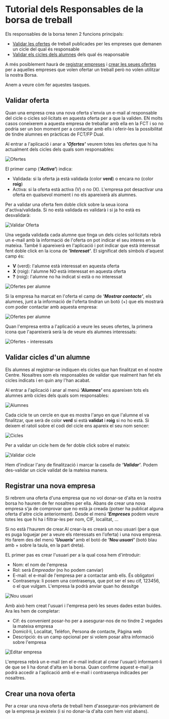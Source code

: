 # Tutorial dels Responsables de la borsa de treball
Els responsables de la borsa tenen 2 funcions principals:
- [Validar les ofertes](#validar-oferta) de treball publicades per les empreses que demanen un cicle del qual és responsable
- [Validar els cicles dels alumnes](#validar-cicles-dun-alumne) dels qual és reaponsable

A més posiblement haurà de [registrar empreses](#registrar-una-nova-empresa) i [crear les seues ofertes](#crear-una-nova-oferta) per a aquelles empreses que volen ofertar un treball però no volen utilitzar la nostra Borsa.

Anem a veure còm fer aquestes tasques.

## Validar oferta
Quan una empresa crea una nova oferta s'envia un e-mail al responsable del cicle o cicles sol·licitats en aquesta oferta per a que la validen. EN molts casos coneixerem a aquesta empresa de treballar amb ella en la FCT i so no podria ser un bon moment per a contactar amb ells i oferir-les la possibilitat de tindre alumnes en pràcticas de FCT/FP Dual.

Al entrar a l'aplicació i anar a **_'Ofertes'_** veurem totes les ofertes que hi ha actualment dels cicles dels quals som responsables:

![Ofertes](../img/ofertas.png)

El primer camp (**_'Activa'_**) indica:
- Validada: si la oferta ja està validada (color **verd**) o encara no (color **roig**)
- Activa: si la oferta està activa (V) o no (X). L'empresa pot desactivar una oferta en qualsevol moment i no els apareixerà als alumnes.

Per a validar una oferta fem doble click sobre la seua icona d'activa/validada. Si no està validada es validarà i si ja ho està es desvalidarà:

![Validar Oferta](../img/oferta-validar.png)

Una vegada validada cada alumne que tinga un dels cicles sol·licitats rebrà un e-mail amb la informació de l'oferta on pot indicar el seu interes en la mateixa. També li apareixerà en l'aplicació i pot indicar que està interessat fent doble click en la icona de **_'Interesat'_**. El significat dels símbols d'aquest camp és:
- **V** (verd): l'alumne està interessat en aquesta oferta
- **X** (roig): l'alumne NO està interessat en aquesta oferta
- **?** (roig): l'alumne no ha indicat si està o no interessat

![Ofertes per alumne](../img/ofertas-alumno.png)

Si la empresa ha marcat en l'oferta el camp de **_'Mostrar contacte'_**, els alumnes, junt a la informació de l'oferta tindran un botó (+) que els mostrarà com poder contactar amb aquesta empresa:

![Ofertes per alumne](../img/ofertas-alumno-mas.png)

Quan l'empresa entra a l'aplicació  a veure les seues ofertes, la primera icona que l'apareixerà serà la de veure els alumnes interessats:

![Ofertes - interessats](../img/ofertas-interesados.png)

## Validar cicles d'un alumne
Els alumnes al registrar-se indiquen els cicles que han finalitzat en el nostre Centre. Nosaltres som els responsables de validar que realment han fet els cicles indicats i en quin any l'han acabat.

Al entrar a l'aplicació i anar al menú **_'Alumnes'_** ens apareixen tots els alumnes amb cicles dels quals som responsables:

![Alumnes](../img/alumnos.png)

Cada cicle te un cercle en que es mostra l'anyo en que l'alumne el va finalitzar, que serà de color **verd** si està **validat** i **roig** si no ho està. Si deixem el ratolí sobre el codi del cicle ens apareix el seu nom sencer:

![Cicles](../img/ciclos.png)

Per a validar un cicle hem de fer doble click sobre el mateix:

![Validar cicle](../img/alumno-ciclo-validar.png)

Hem d'indicar l'any de finalització i marcar la casella de **_'Validar'_**. Podem des-validar un cicle validat de la mateixa manera.

## Registrar una nova empresa
Si rebrem una oferta d'una empresa que no vol donar-se d'alta en la nostra borsa ho haurem de fer nosaltres per ella. Abans de crear una nova empresa s'ja de comprovar que no està ja creada (potser ha publicat alguna oferta d'altre cicle anteriorment). Desde el menú **_'Empreses_** podem veure totes les que hi ha i filtrar-les per nom, CIF, localitat, ...

Si no està l'haurem de crear.Al crear-la es crearà un nou usuari (per a que es puga loguejar per a veure els nteressats en l'oferta) i una nova empresa. Ho farem des del menú **_'Usuaris'_** amb el botó de **_'Nou usuari'_** (botó blau amb + sobre la taula, en la part dreta).

EL primer pas es crear l'usuari per a la qual cosa hem d'introduir:
- Nom: el nom de l'empresa
- Rol: serà _Empreador_ (no ho podem canviar)
- E-mail: el e-mail de l'empresa per a contactar amb ells. És obligatori
- Contrasenya: li posem una contrasenya, que pot ser el seu cif, 123456, o el que vulgam. L'empresa la podrà anviar quan ho dessitge

![Nou usuari](../img/usuari-nou.png)

Amb això hem creat l'usuari i l'empresa però les seues dades estan buides. Ara les hem de completar:
- Cif: és convenient posar-ho per a asesgurar-nos de no tindre 2 vegades la mateixa empresa
- Domicil·li, Localitat, Telèfon, Persona de contacte, Pàgina web
- Descripció: és un camp opcional per si volem posar altra informació sobre l'empresa

![Editar empresa](../img/empresa-edit.png)

L'empresa rebrà un e-mail (en el e-mail indicat al crear l'usuari) informant-li de que se li ha donat d'alta en la borsa. Quan confirme aquest e-mail ja podrà accedir a l'aplicació amb el e-mail i contrasenya indicades per nosaltres.

## Crear una nova oferta
Per a crear una nova oferta de treball hem d'assegurar-nos prèviament de qe la empresa ja existeix (i si no donar-la d'alta com hem vist abans).


